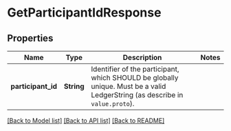 # GetParticipantIdResponse

## Properties

Name | Type | Description | Notes
------------ | ------------- | ------------- | -------------
**participant_id** | **String** | Identifier of the participant, which SHOULD be globally unique. Must be a valid LedgerString (as describe in ``value.proto``). | 

[[Back to Model list]](../README.md#documentation-for-models) [[Back to API list]](../README.md#documentation-for-api-endpoints) [[Back to README]](../README.md)


